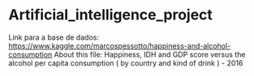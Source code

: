 # Artificial_intelligence_project
Link para a base de dados: https://www.kaggle.com/marcospessotto/happiness-and-alcohol-consumption
About this file:
Happiness, IDH and GDP score versus the alcohol per capita consumption ( by country and kind of drink ) - 2016
